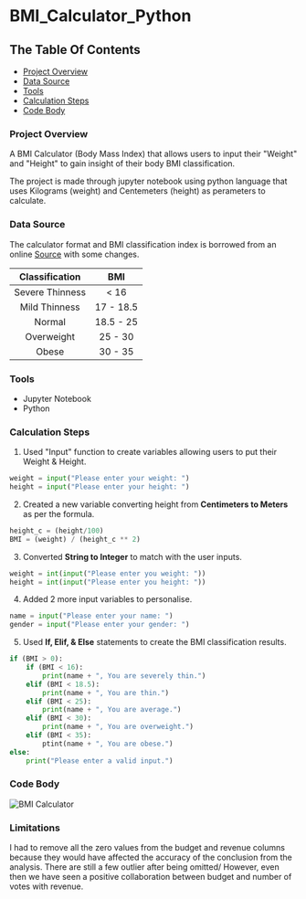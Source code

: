 # BMI_Calculator_Python


## The Table Of Contents

- [Project Overview](#project-overview)
- [Data Source](#data-source)
- [Tools](#tools)
- [Calculation Steps](#calculation-steps)
- [Code Body](#code-body)


### Project Overview

A BMI Calculator (Body Mass Index) that allows users to input their "Weight" and "Height" to gain insight of their body BMI classification. 

The project is made through jupyter notebook using python language that uses Kilograms (weight) and Centemeters (height) as perameters to calculate.


### Data Source

The calculator format and BMI classification index is borrowed from an online [Source](https://www.calculator.net/bmi-calculator.html) with some changes. 


| Classification  |	BMI       | 
| :---: | :---: | 
| Severe Thinness | < 16	    | 
| Mild Thinness   | 17 - 18.5 | 
| Normal	        | 18.5 - 25	| 
| Overweight	    | 25 - 30   |  
| Obese       	  | 30 - 35   | 



### Tools

- Jupyter Notebook
- Python



### Calculation Steps


1) Used "Input" function to create variables allowing users to put their Weight & Height.
```python
weight = input("Please enter your weight: ")
height = input("Please enter your height: ")
```

2) Created a new variable converting height from **Centimeters to Meters** as per the formula.
```python
height_c = (height/100)
BMI = (weight) / (height_c ** 2)
```

3) Converted **String to Integer** to match with the user inputs.
```python
weight = int(input("Please enter you weight: "))
height = int(input("Please enter you height: "))
```

4) Added 2 more input variables to personalise.
```python
name = input("Please enter your name: ")
gender = input("Please enter your gender: ")
```

5) Used **If, Elif, & Else** statements to create the BMI classification results.
```python
if (BMI > 0):
    if (BMI < 16):
        print(name + ", You are severely thin.")
    elif (BMI < 18.5):
        print(name + ", You are thin.")
    elif (BMI < 25):
        print(name + ", You are average.")
    elif (BMI < 30):
        print(name + ", You are overweight.")
    elif (BMI < 35):
        ptint(name + ", You are obese.")
else:
    print("Please enter a valid input.")
```



### Code Body
![BMI Calculator](https://github.com/user-attachments/assets/4fb45ed2-8711-444c-86e7-494c3cb728e6)



### Limitations

I had to remove all the zero values from the budget and revenue columns because they would have affected the accuracy of the conclusion from the analysis. There are still a few outlier after being omitted/ However, even then we have seen a positive collaboration between budget and number of votes with revenue. 




